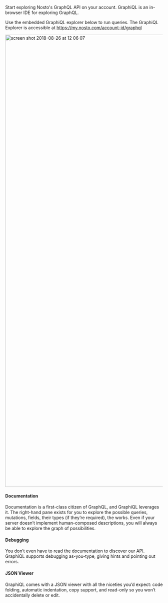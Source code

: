 Start exploring Nosto's GraphQL API on your account. GraphiQL is an in-browser IDE for exploring GraphQL.

Use the embedded GraphiQL explorer below to run queries. The GraphiQL Explorer is accessible at https://my.nosto.com/account-id/graphql

<img width="1440" alt="screen shot 2018-08-26 at 12 06 07" src="https://user-images.githubusercontent.com/327432/44626637-75816380-a928-11e8-8367-8905a5d8fb32.png">

#### Documentation

Documentation is a first-class citizen of GraphQL, and GraphiQL leverages it. The right-hand pane exists for you to explore the possible queries, mutations, fields, their types (if they’re required), the works. Even if your server doesn’t implement human-composed descriptions, you will always be able to explore the graph of possibilities.

#### Debugging

You don’t even have to read the documentation to discover our API. GraphiQL supports debugging as-you-type, giving hints and pointing out errors.

#### JSON Viewer

GraphiQL comes with a JSON viewer with all the niceties you’d expect: code folding, automatic indentation, copy support, and read-only so you won’t accidentally delete or edit.

